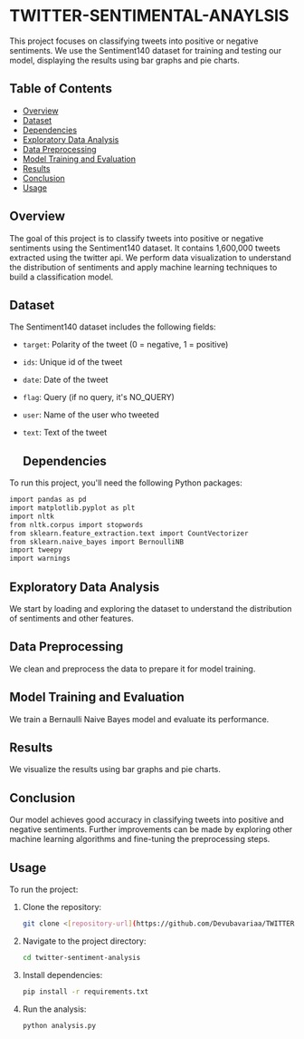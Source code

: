 # TWITTER-SENTIMENTAL-ANAYLSIS

This project focuses on classifying tweets into positive or negative sentiments. We use the Sentiment140 dataset for training and testing our model, displaying the results using bar graphs and pie charts.

## Table of Contents
- [Overview](#overview)
- [Dataset](#dataset)
- [Dependencies](#dependencies)
- [Exploratory Data Analysis](#exploratory-data-analysis)
- [Data Preprocessing](#data-preprocessing)
- [Model Training and Evaluation](#model-training-and-evaluation)
- [Results](#results)
- [Conclusion](#conclusion)
- [Usage](#usage)

## Overview
The goal of this project is to classify tweets into positive or negative sentiments using the Sentiment140 dataset.  It contains 1,600,000 tweets extracted using the twitter api. We perform data visualization to understand the distribution of sentiments and apply machine learning techniques to build a classification model.

## Dataset
The Sentiment140 dataset includes the following fields:
- `target`: Polarity of the tweet (0 = negative, 1 = positive)
- `ids`: Unique id of the tweet
- `date`: Date of the tweet
- `flag`: Query (if no query, it's NO_QUERY)
- `user`: Name of the user who tweeted
- `text`: Text of the tweet

  ## Dependencies
To run this project, you'll need the following Python packages:
```sh
import pandas as pd
import matplotlib.pyplot as plt
import nltk
from nltk.corpus import stopwords
from sklearn.feature_extraction.text import CountVectorizer
from sklearn.naive_bayes import BernoulliNB
import tweepy
import warnings
```
## Exploratory Data Analysis
We start by loading and exploring the dataset to understand the distribution of sentiments and other features.

## Data Preprocessing
We clean and preprocess the data to prepare it for model training.

## Model Training and Evaluation
We train a Bernaulli Naive Bayes model and evaluate its performance.

## Results
We visualize the results using bar graphs and pie charts.

## Conclusion
Our model achieves good accuracy in classifying tweets into positive and negative sentiments. Further improvements can be made by exploring other machine learning algorithms and fine-tuning the preprocessing steps.

## Usage
To run the project:

1. Clone the repository: 
    ```sh
    git clone <[repository-url](https://github.com/Devubavariaa/TWITTER-SENTIMENTAL-ANAYLSIS)>
    ```
2. Navigate to the project directory: 
    ```sh
    cd twitter-sentiment-analysis
    ```
3. Install dependencies: 
    ```sh
    pip install -r requirements.txt
    ```
4. Run the analysis: 
    ```sh
    python analysis.py
    ```
